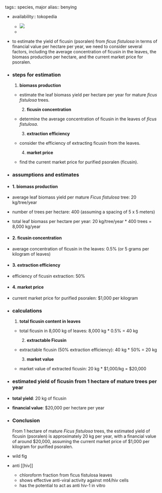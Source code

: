 tags:: species, major
alias:: benying

- availability:: tokopedia
	- ![](https://peach-geographical-bat-397.mypinata.cloud/ipfs/QmbE22n4E8c3HUUfxPZVpj2RXASShP7JUFc2LDm5irugTr)
	-
- to estimate the yield of ficusin (psoralen) from *ficus fistulosa* in terms of financial value per hectare per year, we need to consider several factors, including the average concentration of ficusin in the leaves, the biomass production per hectare, and the current market price for psoralen.
- ### steps for estimation
  
  1. **biomass production**
	- estimate the leaf biomass yield per hectare per year for mature *ficus fistulosa* trees.
	  
	  2. **ficusin concentration**
	- determine the average concentration of ficusin in the leaves of *ficus fistulosa*.
	  
	  3. **extraction efficiency**
	- consider the efficiency of extracting ficusin from the leaves.
	  
	  4. **market price**
	- find the current market price for purified psoralen (ficusin).
- ### assumptions and estimates
- #### 1. biomass production
- average leaf biomass yield per mature *Ficus fistulosa* tree: 20 kg/tree/year
- number of trees per hectare: 400 (assuming a spacing of 5 x 5 meters)
- total leaf biomass per hectare per year: 20 kg/tree/year * 400 trees = 8,000 kg/year
- #### 2. ficusin concentration
- average concentration of ficusin in the leaves: 0.5% (or 5 grams per kilogram of leaves)
- #### 3. extraction efficiency
- efficiency of ficusin extraction: 50%
- #### 4. market price
- current market price for purified psoralen: $1,000 per kilogram
- ### calculations
  
  1. **total ficusin content in leaves**
	- total ficusin in 8,000 kg of leaves: 8,000 kg * 0.5% = 40 kg
	  
	  2. **extractable Ficusin**
	- extractable ficusin (50% extraction efficiency): 40 kg * 50% = 20 kg
	  
	  3. **market value**
	- market value of extracted ficusin: 20 kg * $1,000/kg = $20,000
- ### estimated yield of ficusin from 1 hectare of mature trees per year
- **total yield**: 20 kg of ficusin
- **financial value**: $20,000 per hectare per year
- ### Conclusion
  From 1 hectare of mature *Ficus fistulosa* trees, the estimated yield of ficusin (psoralen) is approximately 20 kg per year, with a financial value of around $20,000, assuming the current market price of $1,000 per kilogram for purified psoralen.
- wild fig
- anti [[hiv]]
	- chloroform fraction from ficus fistulosa leaves
	- shows effective anti-viral activity against mt4/hiv cells
	- has the potential to act as anti hiv-1 in vitro